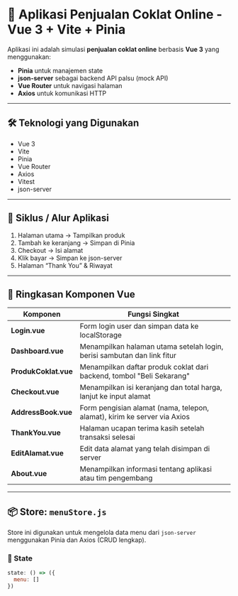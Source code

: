 # 🍫 Aplikasi Penjualan Coklat Online - Vue 3 + Vite + Pinia

Aplikasi ini adalah simulasi **penjualan coklat online** berbasis **Vue 3** yang menggunakan:
- **Pinia** untuk manajemen state
- **json-server** sebagai backend API palsu (mock API)
- **Vue Router** untuk navigasi halaman
- **Axios** untuk komunikasi HTTP

---

## 🛠 Teknologi yang Digunakan

- Vue 3
- Vite
- Pinia
- Vue Router
- Axios
- Vitest
- json-server

---

## 🔄 Siklus / Alur Aplikasi

1. Halaman utama → Tampilkan produk
2. Tambah ke keranjang → Simpan di Pinia
3. Checkout → Isi alamat
4. Klik bayar → Simpan ke json-server
5. Halaman “Thank You” & Riwayat

---

## 📁 Ringkasan Komponen Vue

| Komponen         | Fungsi Singkat                                                                 |
|------------------|--------------------------------------------------------------------------------|
| **Login.vue**     | Form login user dan simpan data ke localStorage                               |
| **Dashboard.vue** | Menampilkan halaman utama setelah login, berisi sambutan dan link fitur       |
| **ProdukCoklat.vue** | Menampilkan daftar produk coklat dari backend, tombol "Beli Sekarang"        |
| **Checkout.vue**  | Menampilkan isi keranjang dan total harga, lanjut ke input alamat             |
| **AddressBook.vue** | Form pengisian alamat (nama, telepon, alamat), kirim ke server via Axios     |
| **ThankYou.vue**  | Halaman ucapan terima kasih setelah transaksi selesai                          |
| **EditAlamat.vue** | Edit data alamat yang telah disimpan di server                                |
| **About.vue**     | Menampilkan informasi tentang aplikasi atau tim pengembang                     |

---

## 📦 Store: `menuStore.js`

Store ini digunakan untuk mengelola data menu dari `json-server` menggunakan Pinia dan Axios (CRUD lengkap).

### 🧠 State

```js
state: () => ({ 
  menu: [] 
})

